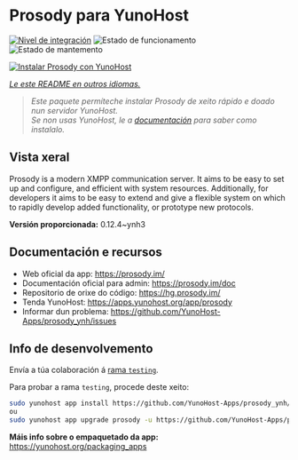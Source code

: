 <!--
NOTA: Este README foi creado automáticamente por <https://github.com/YunoHost/apps/tree/master/tools/readme_generator>
NON debe editarse manualmente.
-->

# Prosody para YunoHost

[![Nivel de integración](https://dash.yunohost.org/integration/prosody.svg)](https://ci-apps.yunohost.org/ci/apps/prosody/) ![Estado de funcionamento](https://ci-apps.yunohost.org/ci/badges/prosody.status.svg) ![Estado de mantemento](https://ci-apps.yunohost.org/ci/badges/prosody.maintain.svg)

[![Instalar Prosody con YunoHost](https://install-app.yunohost.org/install-with-yunohost.svg)](https://install-app.yunohost.org/?app=prosody)

*[Le este README en outros idiomas.](./ALL_README.md)*

> *Este paquete permíteche instalar Prosody de xeito rápido e doado nun servidor YunoHost.*  
> *Se non usas YunoHost, le a [documentación](https://yunohost.org/install) para saber como instalalo.*

## Vista xeral

Prosody is a modern XMPP communication server. It aims to be easy to set up and configure, and efficient with system resources. Additionally, for developers it aims to be easy to extend and give a flexible system on which to rapidly develop added functionality, or prototype new protocols.


**Versión proporcionada:** 0.12.4~ynh3
## Documentación e recursos

- Web oficial da app: <https://prosody.im/>
- Documentación oficial para admin: <https://prosody.im/doc>
- Repositorio de orixe do código: <https://hg.prosody.im/>
- Tenda YunoHost: <https://apps.yunohost.org/app/prosody>
- Informar dun problema: <https://github.com/YunoHost-Apps/prosody_ynh/issues>

## Info de desenvolvemento

Envía a túa colaboración á [rama `testing`](https://github.com/YunoHost-Apps/prosody_ynh/tree/testing).

Para probar a rama `testing`, procede deste xeito:

```bash
sudo yunohost app install https://github.com/YunoHost-Apps/prosody_ynh/tree/testing --debug
ou
sudo yunohost app upgrade prosody -u https://github.com/YunoHost-Apps/prosody_ynh/tree/testing --debug
```

**Máis info sobre o empaquetado da app:** <https://yunohost.org/packaging_apps>

